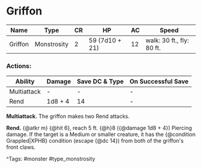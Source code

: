 # Griffon

| Name | Type | CR | HP | AC | Speed |
|------|------|----|----|----|-------|
| Griffon | Monstrosity | 2 | 59 (7d10 + 21) | 12 | walk: 30 ft., fly: 80 ft. |

### Actions:

| Ability | Damage | Save DC & Type | On Successful Save |
|---------|--------|----------------|--------------------|
| Multiattack | - | - | - |
| Rend | 1d8 + 4 | 14 | - |


**Multiattack.** The griffon makes two Rend attacks.

**Rend.** {@atkr m} {@hit 6}, reach 5 ft. {@h}8 ({@damage 1d8 + 4}) Piercing damage. If the target is a Medium or smaller creature, it has the {@condition Grappled|XPHB} condition (escape {@dc 14}) from both of the griffon's front claws.

^Tags: #monster #type_monstrosity